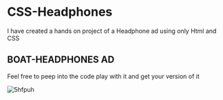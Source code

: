 # CSS-Headphones
I have created a hands on project of a Headphone ad using only Html and CSS
<h2> BOAT-HEADPHONES AD</h2>
<div> Feel free to peep into the code play with it and get your version of it</div>

![5hfpuh](https://user-images.githubusercontent.com/71783722/126844280-d5a5e386-ce4b-4016-93ae-2d71ebf941ab.gif)

